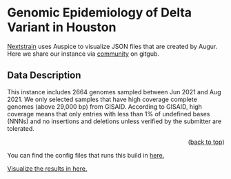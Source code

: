 # Genomic Epidemiology of Delta Variant in Houston
[Nextstrain](https://nextstrain.org) uses Auspice to visualize JSON files that are created by Augur. Here we share our instance via [community](https://nextstrain.org/community/) on gitgub.

## Data Description
This instance includes 2664 genomes sampled between Jun 2021 and Aug 2021. We only selected samples that have high coverage complete genomes (above 29,000 bp) from GISAID. According to GISAID, high coverage means that only entries with less than 1% of undefined bases (NNNs) and no insertions and deletions unless verified by the submitter are tolerated.
<p align="right">(<a href="#readme-top">back to top</a>)</p>

You can find the config files that runs this build in [here.](https://github.com/leke-lyu/deltaInGreaterHoustonArea)

[Visualize the results in here.](https://nextstrain.org/community/leke-lyu/ncov/houston?dmax=2021-08-13&dmin=2021-06-22)
